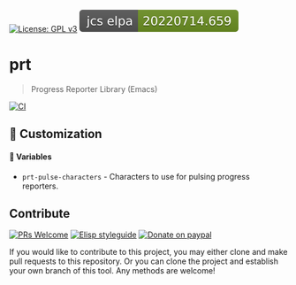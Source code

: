 [![License: GPL v3](https://img.shields.io/badge/License-GPL%20v3-blue.svg)](https://www.gnu.org/licenses/gpl-3.0)
[![JCS-ELPA](https://raw.githubusercontent.com/jcs-emacs/badges/master/elpa/v/prt.svg)](https://jcs-emacs.github.io/jcs-elpa/#/prt)

# prt
> Progress Reporter Library (Emacs)

[![CI](https://github.com/jcs-elpa/prt/actions/workflows/test.yml/badge.svg)](https://github.com/jcs-elpa/prt/actions/workflows/test.yml)

## 🔧 Customization

#### 🧪 Variables

* `prt-pulse-characters` - Characters to use for pulsing progress reporters.

## Contribute

[![PRs Welcome](https://img.shields.io/badge/PRs-welcome-brightgreen.svg)](http://makeapullrequest.com)
[![Elisp styleguide](https://img.shields.io/badge/elisp-style%20guide-purple)](https://github.com/bbatsov/emacs-lisp-style-guide)
[![Donate on paypal](https://img.shields.io/badge/paypal-donate-1?logo=paypal&color=blue)](https://www.paypal.me/jcs090218)

If you would like to contribute to this project, you may either
clone and make pull requests to this repository. Or you can
clone the project and establish your own branch of this tool.
Any methods are welcome!
